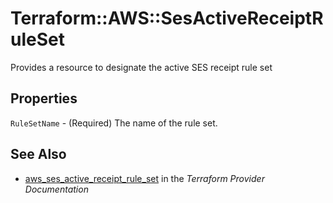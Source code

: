 # Terraform::AWS::SesActiveReceiptRuleSet

Provides a resource to designate the active SES receipt rule set

## Properties

`RuleSetName` - (Required) The name of the rule set.


## See Also

* [aws_ses_active_receipt_rule_set](https://www.terraform.io/docs/providers/aws/r/ses_active_receipt_rule_set.html) in the _Terraform Provider Documentation_